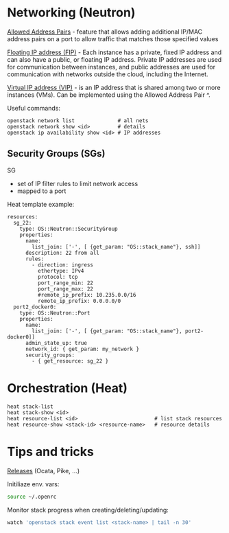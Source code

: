 # Networking (Neutron)

[Allowed Address Pairs](https://docs.openstack.org/dragonflow/latest/specs/allowed_address_pairs.html) - feature that allows adding additional IP/MAC address pairs on a port to allow traffic that matches those specified values

[Floating IP address (FIP)](https://docs.openstack.org/ocata/user-guide/cli-manage-ip-addresses.html) - Each instance has a private, fixed IP address and can also have a public, or floating IP address. Private IP addresses are used for communication between instances, and public addresses are used for communication with networks outside the cloud, including the Internet.

[Virtual IP address (VIP)](https://medium.com/jexia/virtual-ip-with-openstack-neutron-dd9378a48bdf) - is an IP address that is shared among two or more instances (VMs). Can be implemented using the Allowed Address Pair ^.

Useful commands:

```
openstack network list              # all nets
openstack network show <id>         # details
openstack ip availability show <id> # IP addresses
```

## Security Groups (SGs)

SG

* set of IP filter rules to limit network access
* mapped to a port

Heat template example:

```
resources:
  sg_22:
    type: OS::Neutron::SecurityGroup
    properties:
      name:
        list_join: ['-', [ {get_param: "OS::stack_name"}, ssh]]
      description: 22 from all
      rules:
        - direction: ingress
          ethertype: IPv4
          protocol: tcp
          port_range_min: 22
          port_range_max: 22
          #remote_ip_prefix: 10.235.0.0/16
          remote_ip_prefix: 0.0.0.0/0
  port2_docker0:
    type: OS::Neutron::Port
    properties:
      name:
        list_join: ['-', [ {get_param: "OS::stack_name"}, port2-docker0]]
      admin_state_up: true
      network_id: { get_param: my_network }
      security_groups:
        - { get_resource: sg_22 }
```

# Orchestration (Heat)

```
heat stack-list
heat stack-show <id>
heat resource-list <id>                         # list stack resources
heat resource-show <stack-id> <resource-name>   # resource details
```

# Tips and tricks

[Releases](https://en.wikipedia.org/wiki/OpenStack#Release_history) (Ocata, Pike, ...)

Initiliaze env. vars:

```sh
source ~/.openrc
```

Monitor stack progress when creating/deleting/updating:

```sh
watch 'openstack stack event list <stack-name> | tail -n 30'
```
